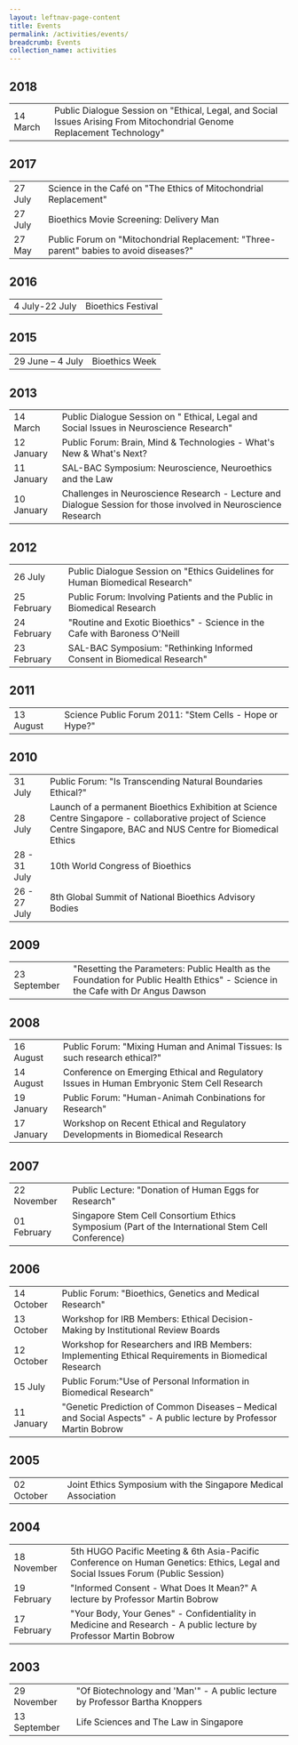 ```yaml
---
layout: leftnav-page-content
title: Events
permalink: /activities/events/
breadcrumb: Events
collection_name: activities
---
```


## **2018**<br> 

<table class="table-v">
  <tr>
    <td>14 March</td>
    <td>Public Dialogue Session on "Ethical, Legal, and Social Issues Arising From Mitochondrial Genome Replacement Technology"</td>
  </tr>
</table>
 
 ## **2017**<br> 

<table class="table-v">
  <tr>
    <td>27 July</td>
    <td>Science in the Café on "The Ethics of Mitochondrial Replacement"</td>
  </tr>
  <tr>
    <td>27 July</td>
    <td>Bioethics Movie Screening: Delivery Man</td>
  </tr>
  <tr>
    <td>27 May</td>
    <td>Public Forum on "Mitochondrial Replacement: "Three-parent" babies to avoid diseases?"</td>
  </tr>
</table>

 ## **2016**<br>

<table class="table-v">
  <tr>
    <td>4 July-22 July</td>
    <td>Bioethics Festival</td>
  </tr>
</table>

 ## **2015**<br>

<table class="table-v">
  <tr>
    <td>29 June – 4 July</td>
    <td>Bioethics Week</td>
  </tr>
</table>

 ## **2013**<br> 

<table class="table-v">
  <tr>
    <td>14 March</td>
    <td>Public Dialogue Session on " Ethical, Legal and Social Issues in Neuroscience Research"</td>
  </tr>
  <tr>
    <td>12 January</td>
    <td>Public Forum: Brain, Mind & Technologies - What's New & What's Next?</td>
  </tr>
  <tr>
    <td>11 January</td>
    <td>SAL-BAC Symposium: Neuroscience, Neuroethics and the Law</td>
  </tr>
  <tr>
    <td>10 January</td>
    <td>Challenges in Neuroscience Research - Lecture and Dialogue Session for those involved in Neuroscience Research</td>
  </tr>
</table>

 ## **2012**<br> 

<table class="table-v">
  <tr>
    <td>26 July</td>
    <td>Public Dialogue Session on  "Ethics Guidelines for Human Biomedical Research"</td>
  </tr>
  <tr>
    <td>25 February</td>
    <td>Public Forum: Involving Patients and the Public in Biomedical Research</td>
  </tr>
  <tr>
    <td>24 February</td>
    <td>"Routine and Exotic Bioethics" - Science in the Cafe with Baroness O'Neill
  </tr>
  <tr>
    <td>23 February</td>
    <td>SAL-BAC Symposium: "Rethinking Informed Consent in Biomedical Research"</td>
  </tr>
</table>

 ## **2011**<br> 

<table class="table-v">
  <tr>
    <td>13 August</td>
    <td>Science Public Forum 2011: "Stem Cells - Hope or Hype?"</td>
  </tr>
</table>

 ## **2010**<br> 

<table class="table-v">
  <tr>
    <td>31 July</td>
    <td>Public Forum: "Is Transcending Natural Boundaries Ethical?"</td>
  </tr>
  <tr>
    <td>28 July</td>
    <td>Launch of a permanent Bioethics Exhibition at Science Centre Singapore - collaborative project of Science Centre Singapore, BAC and NUS Centre for Biomedical Ethics</td>
  </tr>
  <tr>
    <td>28 - 31 July</td>
    <td>10th World Congress of Bioethics
  </tr>
  <tr>
    <td>26 - 27 July</td>
    <td>8th Global Summit of National Bioethics Advisory Bodies</td>
  </tr>
</table>

 ## **2009**<br> 

<table class="table-v">
  <tr>
    <td>23 September</td>
    <td>"Resetting the Parameters: Public Health as the Foundation for Public Health Ethics" - Science in the Cafe with Dr Angus Dawson</td>
  </tr>
</table>

 ## **2008**<br> 

<table class="table-v">
  <tr>
    <td>16 August</td>
    <td>Public Forum: "Mixing Human and Animal Tissues: Is such research ethical?"</td>
  </tr>
  <tr>
    <td>14 August</td>
    <td>Conference on Emerging Ethical and Regulatory Issues in Human Embryonic Stem Cell Research</td>
  </tr>
  <tr>
    <td>19 January</td>
    <td>Public Forum: "Human-Animah Conbinations for Research"</td>
  </tr>
  <tr>
    <td>17 January</td>
    <td>Workshop on Recent Ethical and Regulatory Developments in Biomedical Research</td>
  </tr>
</table>

 ## **2007**<br> 

<table class="table-v">
  <tr>
    <td>22 November</td>
    <td>Public Lecture: "Donation of Human Eggs for Research"</td>
  </tr>
  <tr>
    <td>01 February</td>
    <td>Singapore Stem Cell Consortium Ethics Symposium (Part of the International Stem Cell Conference)</td>
  </tr>
</table>

 ## **2006**<br> 

<table class="table-v">
  <tr>
    <td>14 October</td>
    <td>Public Forum: "Bioethics, Genetics and Medical Research"</td>
  </tr>
  <tr>
    <td>13 October</td>
    <td>Workshop for IRB Members: Ethical Decision-Making by Institutional Review Boards</td>
  </tr>
  <tr>
    <td>12 October</td>
    <td>Workshop for Researchers and IRB Members: Implementing Ethical Requirements in Biomedical Research</td>
  </tr>
  <tr>
    <td>15 July</td>
    <td>Public Forum:"Use of Personal Information in Biomedical Research"</td>
  </tr>
  <tr>
    <td>11 January</td>
    <td>"Genetic Prediction of Common Diseases – Medical and Social Aspects" - A public lecture by Professor Martin Bobrow</td>
  </tr>
</table>

 ## **2005**<br> 

<table class="table-v">
  <tr>
    <td>02 October</td>
    <td>Joint Ethics Symposium with the Singapore Medical Association</td>
  </tr>
</table>
 
  ## **2004**<br> 

<table class="table-v">
  <tr>
    <td>18 November</td>
    <td>5th HUGO Pacific Meeting & 6th Asia-Pacific Conference on Human Genetics: Ethics, Legal and Social Issues Forum (Public Session)</td>
  </tr>
  <tr>
    <td>19 February</td>
    <td>"Informed Consent - What Does It Mean?" A lecture by Professor Martin Bobrow</td>
  </tr>
  <tr>
    <td>17 February</td>
    <td>"Your Body, Your Genes" - Confidentiality in Medicine and Research - A public lecture by Professor Martin Bobrow</td>
  </tr>
</table>

 ## **2003**<br> 

<table class="table-v">
  <tr>
    <td>29 November</td>
    <td>"Of Biotechnology and 'Man'" - A public lecture by Professor Bartha Knoppers</td>
  </tr>
  <tr>
    <td>13 September</td>
    <td>Life Sciences and The Law in Singapore</td>
  </tr>
</table>
